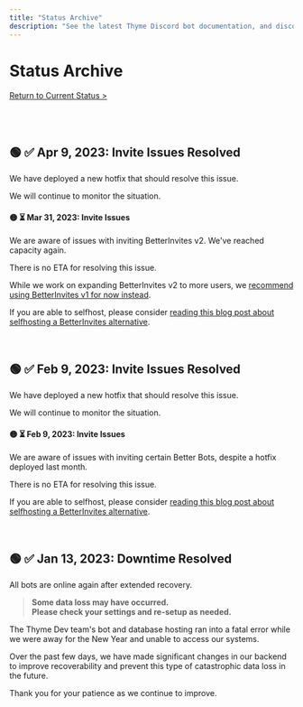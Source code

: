 ```yaml
---
title: "Status Archive"
description: "See the latest Thyme Discord bot documentation, and discover/add new Thyme bots and services. Check Thyme bot status, uptime, and downtime notifications."
---
```


# Status Archive

[Return to Current Status >](/status/)

<br />

<br />

## 🟢 ✅ Apr 9, 2023: **Invite Issues Resolved**

We have deployed a new hotfix that should resolve this issue.

We will continue to monitor the situation.

#### 🟡 ⏳ Mar 31, 2023: **Invite Issues**

We are aware of issues with inviting BetterInvites v2. We've reached capacity again.

There is no ETA for resolving this issue.

While we work on expanding BetterInvites v2 to more users, we [recommend using BetterInvites v1 for now instead](https://thymedev.github.io/invite/betterinvites/v1).

If you are able to selfhost, please consider [reading this blog post about selfhosting a BetterInvites alternative](https://coffeebank.github.io/blog/posts/betterinvites).

<br />

## 🟢 ✅ Feb 9, 2023: **Invite Issues Resolved**

We have deployed a new hotfix that should resolve this issue.

We will continue to monitor the situation.

#### 🟡 ⏳ Feb 9, 2023: **Invite Issues**

We are aware of issues with inviting certain Better Bots, despite a hotfix deployed last month.

There is no ETA for resolving this issue.

If you are able to selfhost, please consider [reading this blog post about selfhosting a BetterInvites alternative](https://coffeebank.github.io/blog/posts/betterinvites).

<br />

## 🟢 ✅ Jan 13, 2023: **Downtime Resolved**

All bots are online again after extended recovery.

> **Some data loss may have occurred.**  
> **Please check your settings and re-setup as needed.**

The Thyme Dev team's bot and database hosting ran into a fatal error while we were away for the New Year and unable to access our systems.

Over the past few days, we have made significant changes in our backend to improve recoverability and prevent this type of catastrophic data loss in the future.

Thank you for your patience as we continue to improve.
